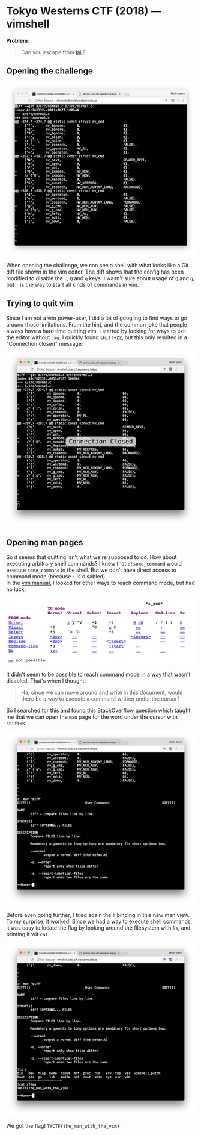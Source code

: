 Tokyo Westerns CTF (2018) — vimshell
====================================

**Problem**:
> Can you escape from [jail](http://vimshell.chal.ctf.westerns.tokyo/)?

## Opening the challenge

![Interface upon opening](zz_1.png)

When opening the challenge, we can see a shell with what looks like a Git diff file shown in the vim editor. The diff shows that the config has been modified to disable the `:`, `Q` and `g` keys. I wasn't sure about usage of `Q` and `g`, but `:` is the way to start all kinds of commands in vim.

## Trying to quit vim

Since I am not a vim power-user, I did a lot of googling to find ways to go around those limitations. From the hint, and the common joke that people always have a hard time quitting vim, I started by looking for ways to exit the editor without `:wq`. I quickly found `shift+ZZ`, but this only resulted in a "Connection closed" message:

![Trying to quit vim](zz_2.png)

## Opening man pages

So it seems that quitting isn't what we're supposed to do. How about executing arbitrary shell commands? I knew that `:!some_command` would execute `some_command` in the shell. But we don't have direct access to command mode (because `:` is disabled).  
In the [vim manual](http://vimdoc.sourceforge.net/htmldoc/intro.html), I looked for other ways to reach command mode, but had no luck:

![Vim mode switching features](zz_6.png)

It didn't seem to be possible to reach command mode in a way that wasn't disabled. That's when I thought:

> Ha, since we can move around and write in this document, would there be a way to execute a command written under the cursor?

So I searched for this and found [this StackOverflow question](https://stackoverflow.com/q/2736085/3792942) which taught me that we can open the `man` page for the word under the cursor with `shift+K`:

![Opening man pages](zz_3.png)

Before even going further, I tried again the `!` binding in this new man view. To my surprise, it worked! Since we had a way to execute shell commands, it was easy to locate the flag by looking around the filesystem with `ls`, and printing it wit `cat`.

![Opening man pages](zz_5.png)

We got the flag!
`TWCTF{the_man_with_the_vim}`